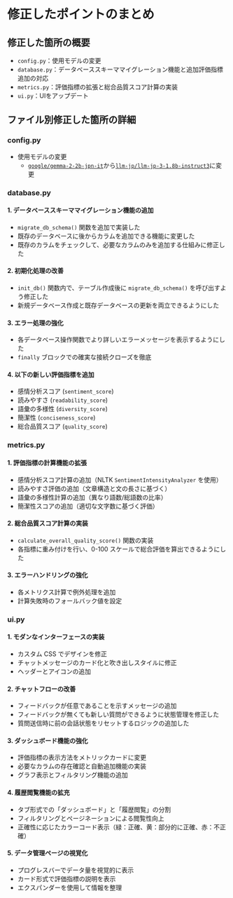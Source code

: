 # 修正したポイントのまとめ

## 修正した箇所の概要
- `config.py`：使用モデルの変更
- `database.py`：データベーススキーママイグレーション機能と追加評価指標追加の対応
- `metrics.py`：評価指標の拡張と総合品質スコア計算の実装
- `ui.py`：UIをアップデート

## ファイル別修正した箇所の詳細

### config.py
- 使用モデルの変更
  - [`google/gemma-2-2b-jpn-it`](https://huggingface.co/google/gemma-2-2b-jpn-it)から[`llm-jp/llm-jp-3-1.8b-instruct3`](https://huggingface.co/llm-jp/llm-jp-3-1.8b-instruct3)に変更

### database.py

#### 1. データベーススキーママイグレーション機能の追加
- `migrate_db_schema()` 関数を追加で実装した
- 既存のデータベースに後からカラムを追加できる機能に変更した
- 既存のカラムをチェックして、必要なカラムのみを追加する仕組みに修正した

#### 2. 初期化処理の改善
- `init_db()` 関数内で、テーブル作成後に `migrate_db_schema()` を呼び出すよう修正した
- 新規データベース作成と既存データベースの更新を両立できるようにした

#### 3. エラー処理の強化
- 各データベース操作関数でより詳しいエラーメッセージを表示するようにした
- `finally` ブロックでの確実な接続クローズを徹底

#### 4. 以下の新しい評価指標を追加
- 感情分析スコア (`sentiment_score`)
- 読みやすさ (`readability_score`)
- 語彙の多様性 (`diversity_score`)
- 簡潔性 (`conciseness_score`)
- 総合品質スコア (`quality_score`)

### metrics.py

#### 1. 評価指標の計算機能の拡張
- 感情分析スコア計算の追加（NLTK `SentimentIntensityAnalyzer` を使用）
- 読みやすさ評価の追加（文章構造と文の長さに基づく）
- 語彙の多様性計算の追加（異なり語数/総語数の比率）
- 簡潔性スコアの追加（適切な文字数に基づく評価）

#### 2. 総合品質スコア計算の実装
- `calculate_overall_quality_score()` 関数の実装
- 各指標に重み付けを行い、0-100 スケールで総合評価を算出できるようにした

#### 3. エラーハンドリングの強化
- 各メトリクス計算で例外処理を追加
- 計算失敗時のフォールバック値を設定

### ui.py

#### 1. モダンなインターフェースの実装
- カスタム CSS でデザインを修正
- チャットメッセージのカード化と吹き出しスタイルに修正
- ヘッダーとアイコンの追加

#### 2. チャットフローの改善
- フィードバックが任意であることを示すメッセージの追加
- フィードバックが無くても新しい質問ができるように状態管理を修正した
- 質問送信時に前の会話状態をリセットするロジックの追加した

#### 3. ダッシュボード機能の強化
- 評価指標の表示方法をメトリックカードに変更
- 必要なカラムの存在確認と自動追加機能の実装
- グラフ表示とフィルタリング機能の追加

#### 4. 履歴閲覧機能の拡充
- タブ形式での「ダッシュボード」と「履歴閲覧」の分割
- フィルタリングとページネーションによる閲覧性向上
- 正確性に応じたカラーコード表示（緑：正確、黄：部分的に正確、赤：不正確）

#### 5. データ管理ページの視覚化
- プログレスバーでデータ量を視覚的に表示
- カード形式で評価指標の説明を表示
- エクスパンダーを使用して情報を整理